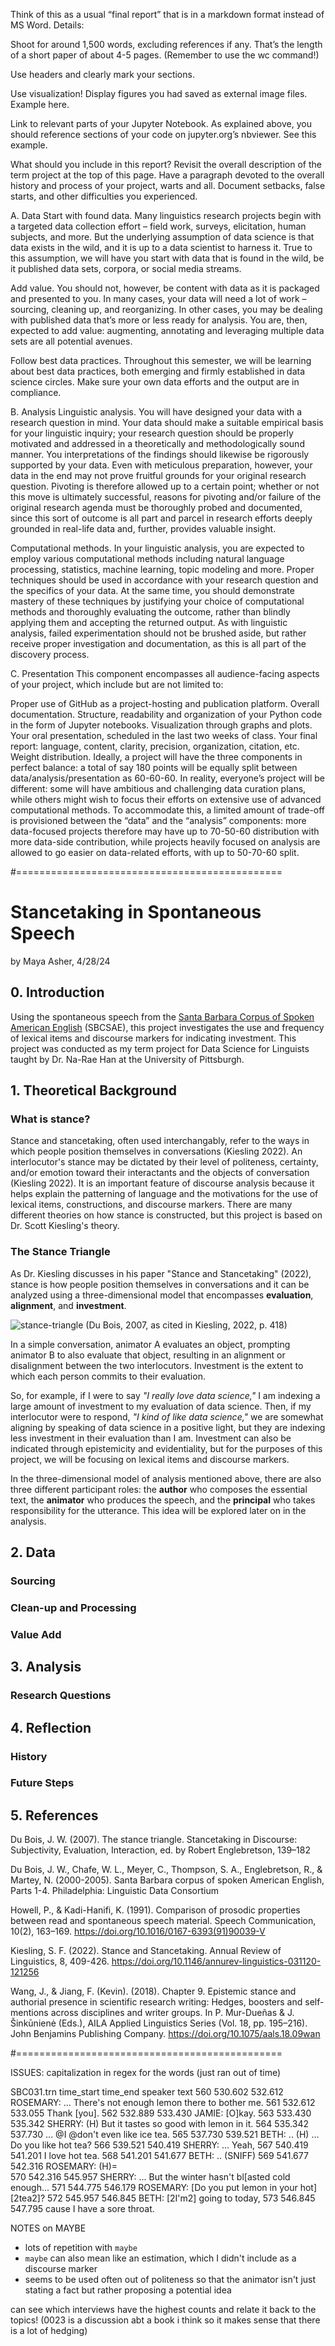 Think of this as a usual “final report” that is in a markdown format instead of MS Word. Details:

Shoot for around 1,500 words, excluding references if any. That’s the length of a short paper of about 4-5 pages. (Remember to use the wc command!)

Use headers and clearly mark your sections.

Use visualization! Display figures you had saved as external image files. Example here.

Link to relevant parts of your Jupyter Notebook. As explained above, you should reference sections of your code on jupyter.org’s nbviewer. See this example.

What should you include in this report? Revisit the overall description of the term project at the top of this page.
Have a paragraph devoted to the overall history and process of your project, warts and all. Document setbacks, false starts, and other difficulties you experienced.


A. Data
Start with found data. Many linguistics research projects begin with a targeted data collection effort – field work, surveys, elicitation, human subjects, and more. But the underlying assumption of data science is that data exists in the wild, and it is up to a data scientist to harness it. True to this assumption, we will have you start with data that is found in the wild, be it published data sets, corpora, or social media streams.

Add value. You should not, however, be content with data as it is packaged and presented to you. In many cases, your data will need a lot of work – sourcing, cleaning up, and reorganizing. In other cases, you may be dealing with published data that’s more or less ready for analysis. You are, then, expected to add value: augmenting, annotating and leveraging multiple data sets are all potential avenues.

Follow best data practices. Throughout this semester, we will be learning about best data practices, both emerging and firmly established in data science circles. Make sure your own data efforts and the output are in compliance.

B. Analysis
Linguistic analysis. You will have designed your data with a research question in mind. Your data should make a suitable empirical basis for your linguistic inquiry; your research question should be properly motivated and addressed in a theoretically and methodologically sound manner. You interpretations of the findings should likewise be rigorously supported by your data. Even with meticulous preparation, however, your data in the end may not prove fruitful grounds for your original research question. Pivoting is therefore allowed up to a certain point; whether or not this move is ultimately successful, reasons for pivoting and/or failure of the original research agenda must be thoroughly probed and documented, since this sort of outcome is all part and parcel in research efforts deeply grounded in real-life data and, further, provides valuable insight.

Computational methods. In your linguistic analysis, you are expected to employ various computational methods including natural language processing, statistics, machine learning, topic modeling and more. Proper techniques should be used in accordance with your research question and the specifics of your data. At the same time, you should demonstrate mastery of these techniques by justifying your choice of computational methods and thoroughly evaluating the outcome, rather than blindly applying them and accepting the returned output. As with linguistic analysis, failed experimentation should not be brushed aside, but rather receive proper investigation and documentation, as this is all part of the discovery process.

C. Presentation
This component encompasses all audience-facing aspects of your project, which include but are not limited to:

Proper use of GitHub as a project-hosting and publication platform.
Overall documentation.
Structure, readability and organization of your Python code in the form of Jupyter notebooks.
Visualization through graphs and plots.
Your oral presentation, scheduled in the last two weeks of class.
Your final report: language, content, clarity, precision, organization, citation, etc.
Weight distribution. Ideally, a project will have the three components in perfect balance: a total of say 180 points will be equally split between data/analysis/presentation as 60-60-60. In reality, everyone’s project will be different: some will have ambitious and challenging data curation plans, while others might wish to focus their efforts on extensive use of advanced computational methods. To accommodate this, a limited amount of trade-off is provisioned between the “data” and the “analysis” components: more data-focused projects therefore may have up to 70-50-60 distribution with more data-side contribution, while projects heavily focused on analysis are allowed to go easier on data-related efforts, with up to 50-70-60 split.

#==============================================

# Stancetaking in Spontaneous Speech
by Maya Asher, 4/28/24
## 0. Introduction
Using the spontaneous speech from the [Santa Barbara Corpus of Spoken American English](https://www.linguistics.ucsb.edu/research/santa-barbara-corpus) (SBCSAE), this project investigates the use and frequency of lexical items and discourse markers for indicating investment. This project was conducted as my term project for Data Science for Linguists taught by Dr. Na-Rae Han at the University of Pittsburgh. 
## 1. Theoretical Background
### What is stance?
Stance and stancetaking, often used interchangably, refer to the ways in which people position themselves in conversations (Kiesling 2022). An interlocutor's stance may be dictated by their level of politeness, certainty, and/or emotion toward their interactants and the objects of conversation (Kiesling 2022). It is an important feature of discourse analysis because it helps explain the patterning of language and the motivations for the use of lexical items, constructions, and discourse markers. There are many different theories on how stance is constructed, but this project is based on Dr. Scott Kiesling's theory.

### The Stance Triangle
As Dr. Kiesling discusses in his paper "Stance and Stancetaking" (2022), stance is how people position themselves in conversations and it can be analyzed using a three-dimensional model that encompasses **evaluation**, **alignment**, and **investment**.

![stance-triangle](/figures/Du-Bois-2007.png) (Du Bois, 2007, as cited in Kiesling, 2022, p. 418)

In a simple conversation, animator A evaluates an object, prompting animator B to also evaluate that object, resulting in an alignment or disalignment between the two interlocutors. Investment is the extent to which each person commits to their evaluation.

So, for example, if I were to say *"I really love data science,"* I am indexing a large amount of investment to my evaluation of data science. Then, if my interlocutor were to respond, *"I kind of like data science,"* we are somewhat aligning by speaking of data science in a positive light, but they are indexing less investment in their evaluation than I am. Investment can also be indicated through epistemicity and evidentiality, but for the purposes of this project, we will be focusing on lexical items and discourse markers. 

In the three-dimensional model of analysis mentioned above, there are also three different participant roles: the **author** who composes the essential text, the **animator** who produces the speech, and the **principal** who takes responsibility for the utterance. This idea will be explored later on in the analysis.
## 2. Data 
### Sourcing
### Clean-up and Processing
### Value Add
## 3. Analysis
### Research Questions
## 4. Reflection
### History
### Future Steps
## 5. References
Du Bois, J. W. (2007). The stance triangle. Stancetaking in Discourse: Subjectivity, Evaluation, Interaction, ed. by Robert Englebretson, 139–182

Du Bois, J. W., Chafe, W. L., Meyer, C., Thompson, S. A., Englebretson, R., & Martey, N. (2000-2005). Santa Barbara corpus of spoken American English, Parts 1-4. Philadelphia: Linguistic Data Consortium

Howell, P., & Kadi-Hanifi, K. (1991). Comparison of prosodic properties between read and spontaneous speech material. Speech Communication, 10(2), 163–169. https://doi.org/10.1016/0167-6393(91)90039-V

Kiesling, S. F. (2022). Stance and Stancetaking. Annual Review of Linguistics, 8, 409-426. https://doi.org/10.1146/annurev-linguistics-031120-121256

Wang, J., & Jiang, F. (Kevin). (2018). Chapter 9. Epistemic stance and authorial presence in scientific research writing: Hedges, boosters and self-mentions across disciplines and writer groups. In P. Mur-Dueñas & J. Šinkūnienė (Eds.), AILA Applied Linguistics Series (Vol. 18, pp. 195–216). John Benjamins Publishing Company. https://doi.org/10.1075/aals.18.09wan

#==============================================


ISSUES: capitalization in regex for the words (just ran out of time)



SBC031.trn
    time_start  time_end    speaker     text
560     530.602   532.612  ROSEMARY:   ... There's not enough lemon there to bother me.
561     532.612   533.055              Thank [you].
562     532.889   533.430     JAMIE:   [O]kay.
563     533.430   535.342    SHERRY:   (H) But it tastes so good with lemon in it.
564     535.342   537.730              ... @I @don't even like ice tea. 
565     537.730   539.521      BETH:   .. (H) ... Do you like hot tea?
566     539.521   540.419    SHERRY:   ... Yeah,
567     540.419   541.201              I love hot tea.
568     541.201   541.677      BETH:   .. (SNIFF)
569     541.677   542.316  ROSEMARY:   (H)=  
570     542.316   545.957    SHERRY:   ... But the winter hasn't bl[asted cold enough... 
571     544.775   546.179  ROSEMARY:   [Do you put lemon in your hot] [2tea2]?
572     545.957   546.845      BETH:   [2I'm2] going to today,
573     546.845   547.795              cause I have a sore throat. 



NOTES on MAYBE
- lots of repetition with `maybe`
- `maybe` can also mean like an estimation, which I didn't include as a discourse marker
- seems to be used often out of politeness so that the animator isn't just stating a fact but rather proposing a potential idea

can see which interviews have the highest counts and relate it back to the topics! (0023 is a discussion abt a book i think so it makes sense that there is a lot of hedging)